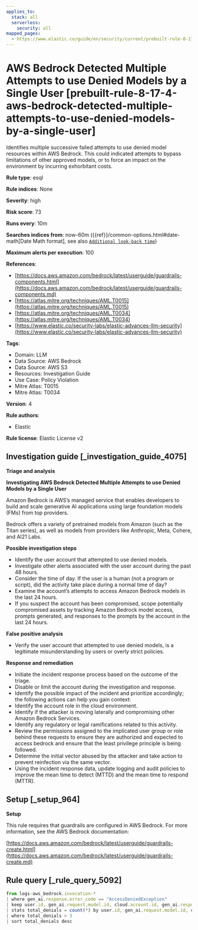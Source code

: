 ```yaml
---
applies_to:
  stack: all
  serverless:
    security: all
mapped_pages:
  - https://www.elastic.co/guide/en/security/current/prebuilt-rule-8-17-4-aws-bedrock-detected-multiple-attempts-to-use-denied-models-by-a-single-user.html
---
```


# AWS Bedrock Detected Multiple Attempts to use Denied Models by a Single User [prebuilt-rule-8-17-4-aws-bedrock-detected-multiple-attempts-to-use-denied-models-by-a-single-user]

Identifies multiple successive failed attempts to use denied model resources within AWS Bedrock. This could indicated attempts to bypass limitations of other approved models, or to force an impact on the environment by incurring exhorbitant costs.

**Rule type**: esql

**Rule indices**: None

**Severity**: high

**Risk score**: 73

**Runs every**: 10m

**Searches indices from**: now-60m ({{ref}}/common-options.html#date-math[Date Math format], see also [`Additional look-back time`](docs-content://solutions/security/detect-and-alert/create-detection-rule.md#rule-schedule))

**Maximum alerts per execution**: 100

**References**:

* [https://docs.aws.amazon.com/bedrock/latest/userguide/guardrails-components.html](https://docs.aws.amazon.com/bedrock/latest/userguide/guardrails-components.md)
* [https://atlas.mitre.org/techniques/AML.T0015](https://atlas.mitre.org/techniques/AML.T0015)
* [https://atlas.mitre.org/techniques/AML.T0034](https://atlas.mitre.org/techniques/AML.T0034)
* [https://www.elastic.co/security-labs/elastic-advances-llm-security](https://www.elastic.co/security-labs/elastic-advances-llm-security)

**Tags**:

* Domain: LLM
* Data Source: AWS Bedrock
* Data Source: AWS S3
* Resources: Investigation Guide
* Use Case: Policy Violation
* Mitre Atlas: T0015
* Mitre Atlas: T0034

**Version**: 4

**Rule authors**:

* Elastic

**Rule license**: Elastic License v2

## Investigation guide [_investigation_guide_4075]

**Triage and analysis**

**Investigating AWS Bedrock Detected Multiple Attempts to use Denied Models by a Single User**

Amazon Bedrock is AWS’s managed service that enables developers to build and scale generative AI applications using large foundation models (FMs) from top providers.

Bedrock offers a variety of pretrained models from Amazon (such as the Titan series), as well as models from providers like Anthropic, Meta, Cohere, and AI21 Labs.

**Possible investigation steps**

* Identify the user account that attempted to use denied models.
* Investigate other alerts associated with the user account during the past 48 hours.
* Consider the time of day. If the user is a human (not a program or script), did the activity take place during a normal time of day?
* Examine the account’s attempts to access Amazon Bedrock models in the last 24 hours.
* If you suspect the account has been compromised, scope potentially compromised assets by tracking Amazon Bedrock model access, prompts generated, and responses to the prompts by the account in the last 24 hours.

**False positive analysis**

* Verify the user account that attempted to use denied models, is a legitimate misunderstanding by users or overly strict policies.

**Response and remediation**

* Initiate the incident response process based on the outcome of the triage.
* Disable or limit the account during the investigation and response.
* Identify the possible impact of the incident and prioritize accordingly; the following actions can help you gain context:
* Identify the account role in the cloud environment.
* Identify if the attacker is moving laterally and compromising other Amazon Bedrock Services.
* Identify any regulatory or legal ramifications related to this activity.
* Review the permissions assigned to the implicated user group or role behind these requests to ensure they are authorized and expected to access bedrock and ensure that the least privilege principle is being followed.
* Determine the initial vector abused by the attacker and take action to prevent reinfection via the same vector.
* Using the incident response data, update logging and audit policies to improve the mean time to detect (MTTD) and the mean time to respond (MTTR).


## Setup [_setup_964]

**Setup**

This rule requires that guardrails are configured in AWS Bedrock. For more information, see the AWS Bedrock documentation:

[https://docs.aws.amazon.com/bedrock/latest/userguide/guardrails-create.html](https://docs.aws.amazon.com/bedrock/latest/userguide/guardrails-create.md)


## Rule query [_rule_query_5092]

```js
from logs-aws_bedrock.invocation-*
| where gen_ai.response.error_code == "AccessDeniedException"
| keep user.id, gen_ai.request.model.id, cloud.account.id, gen_ai.response.error_code
| stats total_denials = count(*) by user.id, gen_ai.request.model.id, cloud.account.id
| where total_denials > 3
| sort total_denials desc
```


